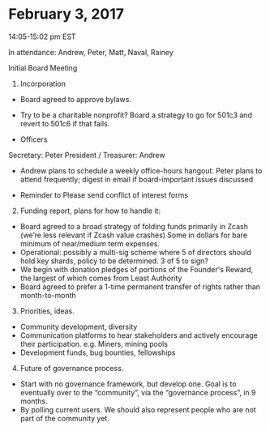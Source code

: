 February 3, 2017
=====================

14:05-15:02 pm EST

In attendance: Andrew, Peter, Matt, Naval, Rainey

Initial Board Meeting

1. Incorporation

- Board agreed to approve bylaws.
- Try to be a charitable nonprofit?
Board  a strategy to go for 501c3 and revert to 501c6 if that fails.

- Officers

Secretary: Peter
President / Treasurer: Andrew

- Andrew plans to schedule a weekly office-hours hangout.
  Peter plans to attend frequently; digest in email if board-important issues discussed

- Reminder to Please send conflict of interest forms

2. Funding report, plans for how to handle it:

- Board agreed to a broad strategy of folding funds primarily in Zcash (we’re less relevant if Zcash value crashes)
  Some in dollars for bare minimum of near/medium term expenses.
- Operational: possibly a multi-sig scheme where 5 of directors should hold key shards, policy to be determined. 3 of 5 to sign? 
- We begin with donation pledges of portions of the Founder's Reward, the largest of which comes from Least Authority
- Board agreed to prefer a 1-time permanent transfer of rights rather than month-to-month

3. Priorities, ideas.

- Community development, diversity
- Communication platforms to hear stakeholders and actively encourage their participation. e.g. Miners, mining pools
- Development funds, bug bounties, fellowships

4. Future of governance process.

- Start with no governance framework, but develop one. Goal is to eventually over to the “community”, via the “governance process”, in 9 months.
- By polling current users. We should also represent people who are not part of the community yet.

